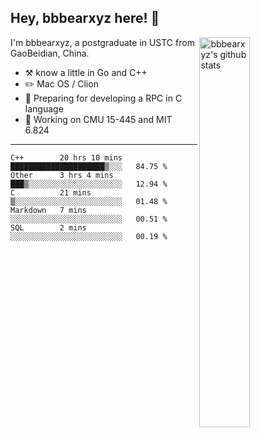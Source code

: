 ## Hey, bbbearxyz here! :wave:

<img align="right" alt="bbbearxyz's github stats" width="40%" src="https://github-readme-stats.vercel.app/api?username=bbbearxyz&show_icons=true">

I'm bbbearxyz, a postgraduate in USTC from GaoBeidian, China.

-   :hammer_and_pick:    know a little in Go and C++
-   :pencil2: Mac OS / Clion
-   :seedling: Preparing for developing a RPC in C language 
-   :thinking: Working on CMU 15-445 and MIT 6.824
---
<!--START_SECTION:waka-->
```text
C++        20 hrs 10 mins  █████████████████████▒░░░   84.75 % 
Other      3 hrs 4 mins    ███▒░░░░░░░░░░░░░░░░░░░░░   12.94 % 
C          21 mins         ▒░░░░░░░░░░░░░░░░░░░░░░░░   01.48 % 
Markdown   7 mins          ░░░░░░░░░░░░░░░░░░░░░░░░░   00.51 % 
SQL        2 mins          ░░░░░░░░░░░░░░░░░░░░░░░░░   00.19 % 
```
<!--END_SECTION:waka-->
